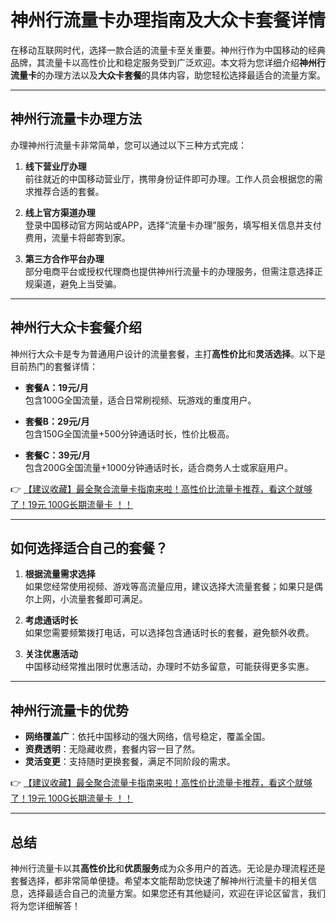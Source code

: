 # 神州行流量卡办理指南及大众卡套餐详情

在移动互联网时代，选择一款合适的流量卡至关重要。神州行作为中国移动的经典品牌，其流量卡以高性价比和稳定服务受到广泛欢迎。本文将为您详细介绍**神州行流量卡**的办理方法以及**大众卡套餐**的具体内容，助您轻松选择最适合的流量方案。

---

## 神州行流量卡办理方法

办理神州行流量卡非常简单，您可以通过以下三种方式完成：

1. **线下营业厅办理**  
   前往就近的中国移动营业厅，携带身份证件即可办理。工作人员会根据您的需求推荐合适的套餐。

2. **线上官方渠道办理**  
   登录中国移动官方网站或APP，选择“流量卡办理”服务，填写相关信息并支付费用，流量卡将邮寄到家。

3. **第三方合作平台办理**  
   部分电商平台或授权代理商也提供神州行流量卡的办理服务，但需注意选择正规渠道，避免上当受骗。

---

## 神州行大众卡套餐介绍

神州行大众卡是专为普通用户设计的流量套餐，主打**高性价比**和**灵活选择**。以下是目前热门的套餐详情：

- **套餐A：19元/月**  
  包含100G全国流量，适合日常刷视频、玩游戏的重度用户。

- **套餐B：29元/月**  
  包含150G全国流量+500分钟通话时长，性价比极高。

- **套餐C：39元/月**  
  包含200G全国流量+1000分钟通话时长，适合商务人士或家庭用户。

👉 [【建议收藏】最全聚合流量卡指南来啦！高性价比流量卡推荐，看这个就够了！19元 100G长期流量卡 ！！](https://bit.ly/Liuliangka)

---

## 如何选择适合自己的套餐？

1. **根据流量需求选择**  
   如果您经常使用视频、游戏等高流量应用，建议选择大流量套餐；如果只是偶尔上网，小流量套餐即可满足。

2. **考虑通话时长**  
   如果您需要频繁拨打电话，可以选择包含通话时长的套餐，避免额外收费。

3. **关注优惠活动**  
   中国移动经常推出限时优惠活动，办理时不妨多留意，可能获得更多实惠。

---

## 神州行流量卡的优势

- **网络覆盖广**：依托中国移动的强大网络，信号稳定，覆盖全国。
- **资费透明**：无隐藏收费，套餐内容一目了然。
- **灵活变更**：支持随时更换套餐，满足不同阶段的需求。

👉 [【建议收藏】最全聚合流量卡指南来啦！高性价比流量卡推荐，看这个就够了！19元 100G长期流量卡 ！！](https://bit.ly/Liuliangka)

---

## 总结

神州行流量卡以其**高性价比**和**优质服务**成为众多用户的首选。无论是办理流程还是套餐选择，都非常简单便捷。希望本文能帮助您快速了解神州行流量卡的相关信息，选择最适合自己的流量方案。如果您还有其他疑问，欢迎在评论区留言，我们将为您详细解答！